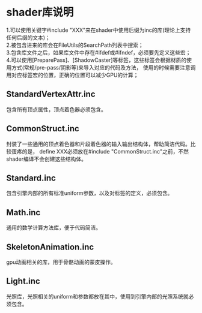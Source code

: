 # shader库说明<br>
1.可以使用关键字#include "XXX"来在shader中使用后缀为inc的库(理论上支持任何后缀的文本)；<br>
2.被包含进来的库会在FileUtils的SearchPath列表中搜索；<br>
3.包含库文件之后，如果库文件中存在#ifdef或#ifndef，必须要先定义这些宏；<br>
4.可以使用[PreparePass]、[ShadowCaster]等标签，这些标签会根据材质的使用方式(常规/pre-pass/阴影等)来导入对应的代码及方法，
使用的时候需要注意调用对应标签宏的位置，正确的位置可以减少GPU的计算；<br>


## StandardVertexAttr.inc<br>
包含所有顶点属性，顶点着色器必须包含。<br>

## CommonStruct.inc<br>
封装了一些通用的顶点着色器和片段着色器的输入输出结构体，帮助简洁代码。比较蛋疼的是，
define XXX必须放在#include "CommonStruct.inc"之前，不然shader编译不会创建这些结构体。<br>

## Standard.inc<br>
包含引擎内部的所有标准uniform参数，以及对标签的定义，必须包含。<br>

## Math.inc<br>
通用的数学计算方法库，便于代码简洁。 <br>

## SkeletonAnimation.inc<br>
gpu动画相关的库，用于骨骼动画的蒙皮操作。 <br>

## Light.inc<br>
光照库，光照相关的uniform和参数都放在其中，使用到引擎内部的光照系统就必须包含。 <br>

